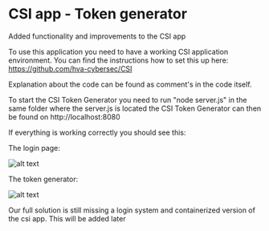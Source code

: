 # CSI app - Token generator
Added functionality and improvements to the CSI app

To use this application you need to have a working CSI application environment. You can find the instructions how to set this up here:
https://github.com/hva-cybersec/CSI

Explanation about the code can be found as comment's in the code itself.

To start the CSI Token Generator you need to run "node server.js" in the same folder where the server.js is located the CSI Token Generator can then be found on http://localhost:8080

If everything is working correctly you should see this:

The login page:

![alt text](https://i.imgur.com/WuC0WG8.jpg)

The token generator:

![alt text](https://i.imgur.com/mdJEL3p.jpg)


Our full solution is still missing a login system and containerized version of the csi app. This will be added later

